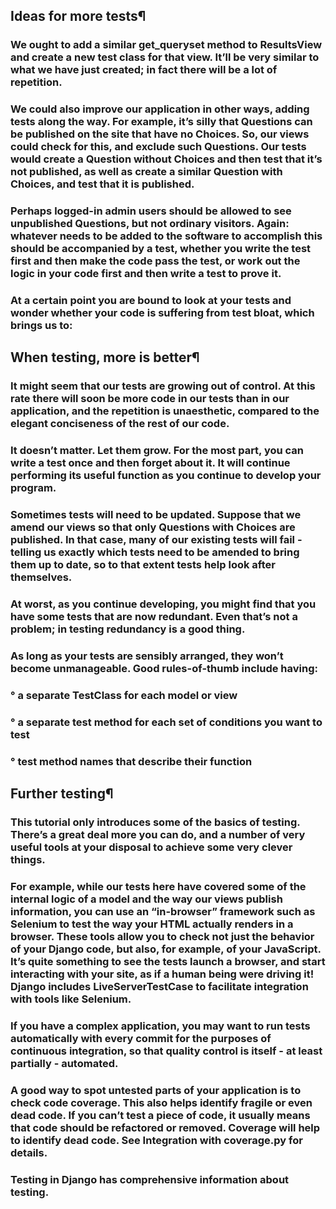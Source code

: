 ## Ideas for more tests¶

### We ought to add a similar get_queryset method to ResultsView and create a new test class for that view. It’ll be very similar to what we have just created; in fact there will be a lot of repetition.

### We could also improve our application in other ways, adding tests along the way. For example, it’s silly that Questions can be published on the site that have no Choices. So, our views could check for this, and exclude such Questions. Our tests would create a Question without Choices and then test that it’s not published, as well as create a similar Question with Choices, and test that it is published.

### Perhaps logged-in admin users should be allowed to see unpublished Questions, but not ordinary visitors. Again: whatever needs to be added to the software to accomplish this should be accompanied by a test, whether you write the test first and then make the code pass the test, or work out the logic in your code first and then write a test to prove it.

### At a certain point you are bound to look at your tests and wonder whether your code is suffering from test bloat, which brings us to:

## When testing, more is better¶

### It might seem that our tests are growing out of control. At this rate there will soon be more code in our tests than in our application, and the repetition is unaesthetic, compared to the elegant conciseness of the rest of our code.

### It doesn’t matter. Let them grow. For the most part, you can write a test once and then forget about it. It will continue performing its useful function as you continue to develop your program.

### Sometimes tests will need to be updated. Suppose that we amend our views so that only Questions with Choices are published. In that case, many of our existing tests will fail - telling us exactly which tests need to be amended to bring them up to date, so to that extent tests help look after themselves.

### At worst, as you continue developing, you might find that you have some tests that are now redundant. Even that’s not a problem; in testing redundancy is a good thing.

### As long as your tests are sensibly arranged, they won’t become unmanageable. Good rules-of-thumb include having:

### ° a separate TestClass for each model or view
### ° a separate test method for each set of conditions you want to test
### ° test method names that describe their function

## Further testing¶

### This tutorial only introduces some of the basics of testing. There’s a great deal more you can do, and a number of very useful tools at your disposal to achieve some very clever things.

### For example, while our tests here have covered some of the internal logic of a model and the way our views publish information, you can use an “in-browser” framework such as Selenium to test the way your HTML actually renders in a browser. These tools allow you to check not just the behavior of your Django code, but also, for example, of your JavaScript. It’s quite something to see the tests launch a browser, and start interacting with your site, as if a human being were driving it! Django includes LiveServerTestCase to facilitate integration with tools like Selenium.

### If you have a complex application, you may want to run tests automatically with every commit for the purposes of continuous integration, so that quality control is itself - at least partially - automated.

### A good way to spot untested parts of your application is to check code coverage. This also helps identify fragile or even dead code. If you can’t test a piece of code, it usually means that code should be refactored or removed. Coverage will help to identify dead code. See Integration with coverage.py for details.

### Testing in Django has comprehensive information about testing.
